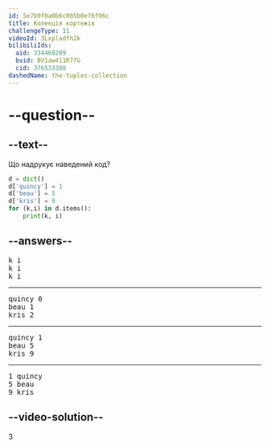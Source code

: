 ```yaml
---
id: 5e7b9f0a0b6c005b0e76f06c
title: Колекція кортежів
challengeType: 11
videoId: 3Lxpladfh2k
bilibiliIds:
  aid: 334468209
  bvid: BV1aw411R77G
  cid: 376533308
dashedName: the-tuples-collection
---
```


# --question--

## --text--

Що надрукує наведений код?

```python
d = dict()
d['quincy'] = 1
d['beau'] = 5
d['kris'] = 9
for (k,i) in d.items():
    print(k, i)
```

## --answers--

<pre>
k i
k i
k i
</pre>

---

<pre>
quincy 0
beau 1
kris 2
</pre>

---

<pre>
quincy 1
beau 5
kris 9
</pre>

---

<pre>
1 quincy
5 beau
9 kris
</pre>

## --video-solution--

3

